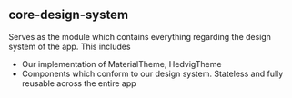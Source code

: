 ## core-design-system

Serves as the module which contains everything regarding the design system of the app. This includes
* Our implementation of MaterialTheme, HedvigTheme
* Components which conform to our design system. Stateless and fully reusable across the entire app